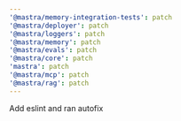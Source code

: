 ```yaml
---
'@mastra/memory-integration-tests': patch
'@mastra/deployer': patch
'@mastra/loggers': patch
'@mastra/memory': patch
'@mastra/evals': patch
'@mastra/core': patch
'mastra': patch
'@mastra/mcp': patch
'@mastra/rag': patch
---
```


Add eslint and ran autofix
